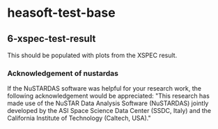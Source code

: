 # heasoft-test-base

## 6-xspec-test-result

This should be populated with plots from the XSPEC result.

### Acknowledgement of nustardas

If the NuSTARDAS software was helpful for your research work, the following
    acknowledgement would be appreciated: "This research has made use of the
    NuSTAR Data Analysis Software (NuSTARDAS) jointly developed by the ASI Space Science
    Data Center (SSDC, Italy) and the California Institute of Technology (Caltech, USA)."
